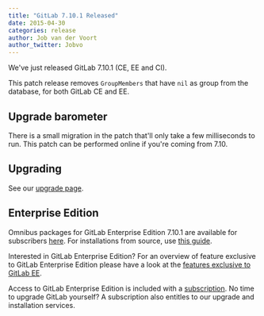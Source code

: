 ```yaml
---
title: "GitLab 7.10.1 Released"
date: 2015-04-30
categories: release
author: Job van der Voort
author_twitter: Jobvo
---
```


We've just released GitLab 7.10.1 (CE, EE and CI).

This patch release removes `GroupMembers` that have `nil` as group from the database, for both
GitLab CE and EE.

<!-- more -->

## Upgrade barometer

There is a small migration in the patch that'll only take a few milliseconds to run.
This patch can be performed online if you're coming from 7.10.

## Upgrading

See our [upgrade page](https://about.gitlab.com/update/).

## Enterprise Edition

Omnibus packages for GitLab Enterprise Edition 7.10.1 are available for subscribers [here](https://gitlab.com/subscribers/gitlab-ee/blob/master/doc/install/packages.md). For installations from source, use [this guide](https://gitlab.com/subscribers/gitlab-ee/blob/master/doc/update/patch_versions.md).

Interested in GitLab Enterprise Edition?
For an overview of feature exclusive to GitLab Enterprise Edition please have a look at the [features exclusive to GitLab EE](https://about.gitlab.com/features/#enterprise).

Access to GitLab Enterprise Edition is included with a [subscription](http://www.gitlab.com/subscription/).
No time to upgrade GitLab yourself?
A subscription also entitles to our upgrade and installation services.
